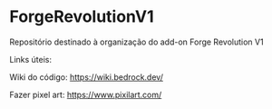 # ForgeRevolutionV1
Repositório destinado à organização do add-on Forge Revolution V1

Links úteis:

Wiki do código: https://wiki.bedrock.dev/

Fazer pixel art: https://www.pixilart.com/
